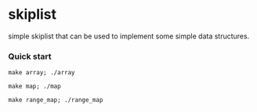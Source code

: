 # skiplist

simple skiplist that can be used to implement some simple data structures.

### Quick start

```
make array; ./array

make map; ./map

make range_map; ./range_map
```
